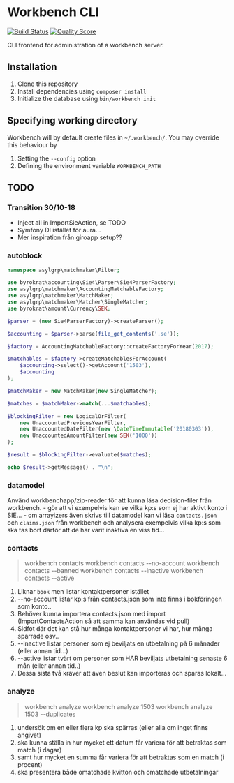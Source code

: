 # Workbench CLI

[![Build Status](https://img.shields.io/travis/asylgrp/workbench-cli/master.svg?style=flat-square)](https://travis-ci.org/asylgrp/workbench-cli)
[![Quality Score](https://img.shields.io/scrutinizer/g/asylgrp/workbench-cli.svg?style=flat-square)](https://scrutinizer-ci.com/g/asylgrp/workbench-cli)

CLI frontend for administration of a workbench server.

## Installation

1. Clone this repository
1. Install dependencies using `composer install`
1. Initialize the database using `bin/workbench init`

## Specifying working directory

Workbench will by default create files in `~/.workbench/`. You may override this
behaviour by

1. Setting the `--config` option
1. Defining the environment variable `WORKBENCH_PATH`

## TODO ##

### Transition 30/10-18

* Inject all in ImportSieAction, se TODO
* Symfony DI istället för aura...
* Mer inspiration från giroapp setup??

### autoblock

```php
namespace asylgrp\matchmaker\Filter;

use byrokrat\accounting\Sie4\Parser\Sie4ParserFactory;
use asylgrp\matchmaker\AccountingMatchableFactory;
use asylgrp\matchmaker\MatchMaker;
use asylgrp\matchmaker\Matcher\SingleMatcher;
use byrokrat\amount\Currency\SEK;

$parser = (new Sie4ParserFactory)->createParser();

$accounting = $parser->parse(file_get_contents('.se'));

$factory = AccountingMatchableFactory::createFactoryForYear(2017);

$matchables = $factory->createMatchablesForAccount(
    $accounting->select()->getAccount('1503'),
    $accounting
);

$matchMaker = new MatchMaker(new SingleMatcher);

$matches = $matchMaker->match(...$matchables);

$blockingFilter = new LogicalOrFilter(
    new UnaccountedPreviousYearFilter,
    new UnaccountedDateFilter(new \DateTimeImmutable('20180303')),
    new UnaccountedAmountFilter(new SEK('1000'))
);

$result = $blockingFilter->evaluate($matches);

echo $result->getMessage() . "\n";
```

### datamodel
Använd workbenchapp/zip-reader för att kunna läsa decision-filer från workbench.
    - gör att vi exempelvis kan se vilka kp:s som ej har aktivt konto i SIE...
    - om arrayizers även skrivs till datamodel kan vi läsa `contacts.json`
      och `claims.json` från workbench och analysera exempelvis vilka kp:s
      som ska tas bort därför att de har varit inaktiva en viss tid...

### contacts
> workbench contacts
> workbench contacts --no-account
> workbench contacts --banned
> workbench contacts --inactive
> workbench contacts --active

1. Liknar `book` men listar kontaktpersoner istället
1. --no-account listar kp:s från contacts.json som inte finns i bokföringen som konto..
1. Behöver kunna importera contacts.json med import (ImportContactsAction så att samma kan användas vid pull)
1. Sidfot där det kan stå hur många kontaktpersoner vi har, hur många spärrade osv..
1. --inactive listar personer som ej beviljats en utbetalning på 6 månader (eller annan tid...)
1. --active listar tvärt om personer som HAR beviljats utbetalning senaste 6 mån (eller annan tid..)
1. Dessa sista två kräver att även beslut kan importeras och sparas lokalt...

### analyze
> workbench analyze
> workbench analyze 1503
> workbench analyze 1503 --duplicates

1. undersök om en eller flera kp ska spärras (eller alla om inget finns angivet)
1. ska kunna ställa in hur mycket ett datum får variera för att betraktas som match (i dagar)
1. samt hur mycket en summa får variera för att betraktas som en match (i procent)
1. ska presentera både omatchade kvitton och omatchade utbetalningar
